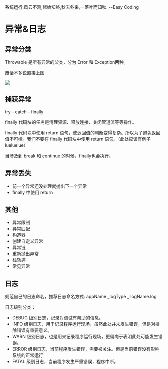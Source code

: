 系统运行,风云不测,睹始知终,秋去冬来,一落叶而知秋.
						     --Easy Coding
# 异常&日志 #
## 异常分类 ##
 Throwable 是所有异常的父类，分为 Error 和 Exception两种。

废话不多说直接上图

![](https://i.imgur.com/CHvYvaN.png)

## 捕获异常 ##
try - catch - finally

finally 代码块的任务是清理资源、释放连接、关闭管道流等等操作。

finally 代码块中使用 return 语句，使返回值的判断变得复杂。所以为了避免返回值不可控。我们不要在 finally 代码块中使用 return 语句。（此处应该有例子 lueluelue）

当涉及到 break 和 continue 的时候，finally也会执行。
## 异常丢失 ##
+ 前一个异常还没处理就抛出下一个异常
+ finally 中使用 return 
## 其他 ##
- 异常限制
- 异常匹配
- 构造器
- 创建自定义异常
- 异常链
- 重新抛出异常
- 栈轨迹
- 常见异常
## 日志 ##
规范自己的日志命名，推荐日志命名方式: appName _logType _
logName.log

日志级别分类：

+ DEBUG 级别日志，记录对调试有帮助的信息。
+ INFO 级别日志，用于记录程序运行现场，虽然此处并未发生错误，但是对排除错误有重要意义。
+ WARN 级别日志，也是用来记录程序运行现场，更偏向于表明此处可能发生错误。
+ ERROR 级别日志，当前程序发生错误，需要被关注。但是当前错误没有影响系统的正常运行
+ FATAL 级别日志，当前程序发生严重错误，程序中断。

 


